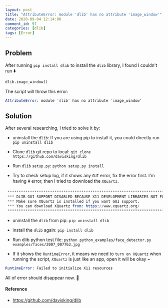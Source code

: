 ```yaml
---
layout: post
title: "AttributeError: module 'dlib' has no attribute 'image_window'"
date: 2020-09-04 12:14:00
comment_id: 97
categories: [dlib]
tags: [Error]
---
```


## Problem

After running `pip install dlib` to install the `dlib` library, I found I couldn't run ⬇️

```python
dlib.image_window()
```

The script will throw this error:

```s
AttributeError: module 'dlib' has no attribute 'image_window'
```

## Solution

After several researching, I tried to solve it by: 

- uninstall the `dlib`: If you are using pip to install it, you could directly run `pip uninstall dlib`

- Clone `dlib` git repo to local: `git clone https://github.com/davisking/dlib`

- Run `dlib` `setup.py`: `python setup.py install`

- Try to check setup log, if it shows any `GUI` error, fix the error first. I'm having ⬇️ error, then I tried to download the `XQuartz`.

```s
 *****************************************************************************
 *** DLIB GUI SUPPORT DISABLED BECAUSE X11 DEVELOPMENT LIBRARIES NOT FOUND ***
 *** Make sure XQuartz is installed if you want GUI support.               ***
 *** You can download XQuartz from: https://www.xquartz.org/               ***
 *****************************************************************************
```

- uninstall the `dlib` from pip: `pip uninstall dlib`

- install the `dlib` again: `pip install dlib`

- Run dlib python test file: `python python_examples/face_detector.py examples/faces/2007_007763.jpg`

- If it shows the `RuntimeError`, it means we need to `turn on XQuartz` when running the script, `XQuartz` is just like an app, open it will be okay ~

```s
RuntimeError: Failed to initialize X11 resources
```

All of error should disappear now. 🎉

#### Reference

- <https://github.com/davisking/dlib>

